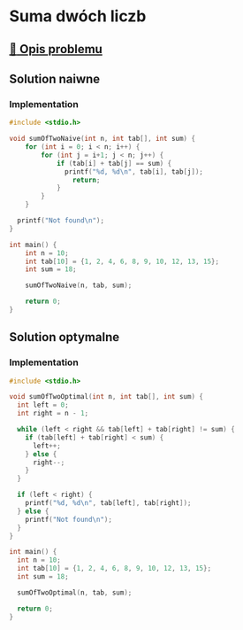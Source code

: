 # Suma dwóch liczb

## [:link: Opis problemu](../../../../algorithms/searching/sum-of-two.md)

## Solution naiwne

### Implementation

```c linenums="1"
#include <stdio.h>

void sumOfTwoNaive(int n, int tab[], int sum) {
    for (int i = 0; i < n; i++) {
        for (int j = i+1; j < n; j++) {
            if (tab[i] + tab[j] == sum) {
              printf("%d, %d\n", tab[i], tab[j]);
                return;
            }
        }
    }

  printf("Not found\n");
}

int main() {
    int n = 10;
    int tab[10] = {1, 2, 4, 6, 8, 9, 10, 12, 13, 15};
    int sum = 18;

    sumOfTwoNaive(n, tab, sum);

    return 0;
}
```

## Solution optymalne

### Implementation

```c linenums="1"
#include <stdio.h>

void sumOfTwoOptimal(int n, int tab[], int sum) {
  int left = 0;
  int right = n - 1;

  while (left < right && tab[left] + tab[right] != sum) {
    if (tab[left] + tab[right] < sum) {
      left++;
    } else {
      right--;
    }
  }

  if (left < right) {
    printf("%d, %d\n", tab[left], tab[right]);
  } else {
    printf("Not found\n");
  }
}

int main() {
  int n = 10;
  int tab[10] = {1, 2, 4, 6, 8, 9, 10, 12, 13, 15};
  int sum = 18;

  sumOfTwoOptimal(n, tab, sum);

  return 0;
}
```
